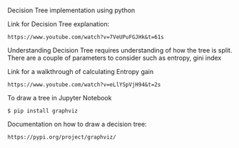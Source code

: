 Decision Tree implementation using python

Link for Decision Tree explanation: 

```
https://www.youtube.com/watch?v=7VeUPuFGJHk&t=61s

```

Understanding Decision Tree requires understanding of how the tree is split. There are a couple of parameters to consider such as
entropy, gini index

Link for a walkthrough of calculating Entropy gain

```
https://www.youtube.com/watch?v=eLlYSpVjH94&t=2s

```
To draw a tree in Jupyter Notebook 

```
$ pip install graphviz

```
Documentation on how to draw a decision tree: 
```
https://pypi.org/project/graphviz/

```
